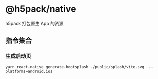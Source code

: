 # @h5pack/native

h5pack 打包原生 App 的资源

## 指令集合

### 生成启动页

```
yarn react-native generate-bootsplash ./public/splash/vite.svg  --platforms=android,ios
```
